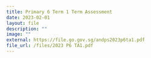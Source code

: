 ```yaml
---
title: Primary 6 Term 1 Term Assessment
date: 2023-02-01
layout: file
description: ""
image: ""
external: https://file.go.gov.sg/andps2023p6ta1.pdf
file_url: /files/2023 P6 TA1.pdf
---
```


